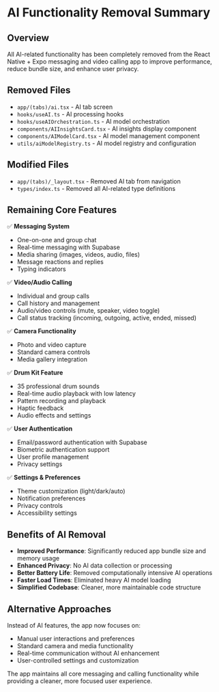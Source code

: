 
# AI Functionality Removal Summary

## Overview
All AI-related functionality has been completely removed from the React Native + Expo messaging and video calling app to improve performance, reduce bundle size, and enhance user privacy.

## Removed Files
- `app/(tabs)/ai.tsx` - AI tab screen
- `hooks/useAI.ts` - AI processing hooks
- `hooks/useAIOrchestration.ts` - AI model orchestration
- `components/AIInsightsCard.tsx` - AI insights display component
- `components/AIModelCard.tsx` - AI model management component
- `utils/aiModelRegistry.ts` - AI model registry and configuration

## Modified Files
- `app/(tabs)/_layout.tsx` - Removed AI tab from navigation
- `types/index.ts` - Removed all AI-related type definitions

## Remaining Core Features
✅ **Messaging System**
- One-on-one and group chat
- Real-time messaging with Supabase
- Media sharing (images, videos, audio, files)
- Message reactions and replies
- Typing indicators

✅ **Video/Audio Calling**
- Individual and group calls
- Call history and management
- Audio/video controls (mute, speaker, video toggle)
- Call status tracking (incoming, outgoing, active, ended, missed)

✅ **Camera Functionality**
- Photo and video capture
- Standard camera controls
- Media gallery integration

✅ **Drum Kit Feature**
- 35 professional drum sounds
- Real-time audio playback with low latency
- Pattern recording and playback
- Haptic feedback
- Audio effects and settings

✅ **User Authentication**
- Email/password authentication with Supabase
- Biometric authentication support
- User profile management
- Privacy settings

✅ **Settings & Preferences**
- Theme customization (light/dark/auto)
- Notification preferences
- Privacy controls
- Accessibility settings

## Benefits of AI Removal
- **Improved Performance**: Significantly reduced app bundle size and memory usage
- **Enhanced Privacy**: No AI data collection or processing
- **Better Battery Life**: Removed computationally intensive AI operations
- **Faster Load Times**: Eliminated heavy AI model loading
- **Simplified Codebase**: Cleaner, more maintainable code structure

## Alternative Approaches
Instead of AI features, the app now focuses on:
- Manual user interactions and preferences
- Standard camera and media functionality
- Real-time communication without AI enhancement
- User-controlled settings and customization

The app maintains all core messaging and calling functionality while providing a cleaner, more focused user experience.

